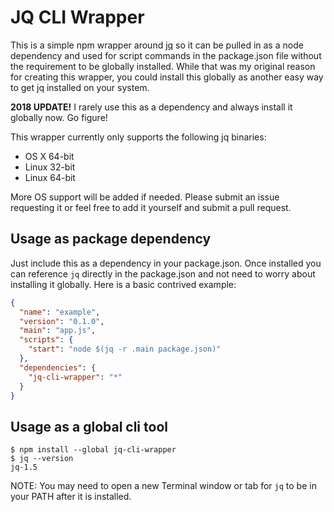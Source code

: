 # JQ CLI Wrapper

This is a simple npm wrapper around [jq](https://stedolan.github.io/jq/) so it can be pulled in as a
node dependency and used for script commands in the package.json file without the requirement to be
globally installed. While that was my original reason for creating this wrapper, you could install
this globally as another easy way to get jq installed on your system.

**2018 UPDATE!** I rarely use this as a dependency and always install it globally now. Go figure!

This wrapper currently only supports the following jq binaries:

* OS X 64-bit
* Linux 32-bit
* Linux 64-bit

More OS support will be added if needed. Please submit an issue requesting it or feel free to add it
yourself and submit a pull request.

## Usage as package dependency

Just include this as a dependency in your package.json. Once installed you can reference `jq`
directly in the package.json and not need to worry about installing it globally. Here is a basic
contrived example:

```json
{
  "name": "example",
  "version": "0.1.0",
  "main": "app.js",
  "scripts": {
    "start": "node $(jq -r .main package.json)"
  },
  "dependencies": {
    "jq-cli-wrapper": "*"
  }
}
```

## Usage as a global cli tool

```shell
$ npm install --global jq-cli-wrapper
$ jq --version
jq-1.5
```

NOTE: You may need to open a new Terminal window or tab for `jq` to be in your PATH after it is
installed.
